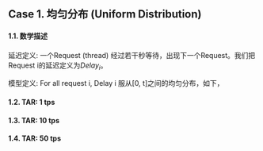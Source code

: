 ## Case 1. 均匀分布 (Uniform Distribution)

#### 1.1. 数学描述

延迟定义: 一个Request (thread) 经过若干秒等待，出现下一个Request。我们把Request i的延迟定义为$Delay_i$。

模型定义: For all request i, Delay i 服从[0, t]之间的均匀分布，如下，






#### 1.2. TAR: 1 tps





#### 1.3. TAR: 10 tps





#### 1.4. TAR: 50 tps







